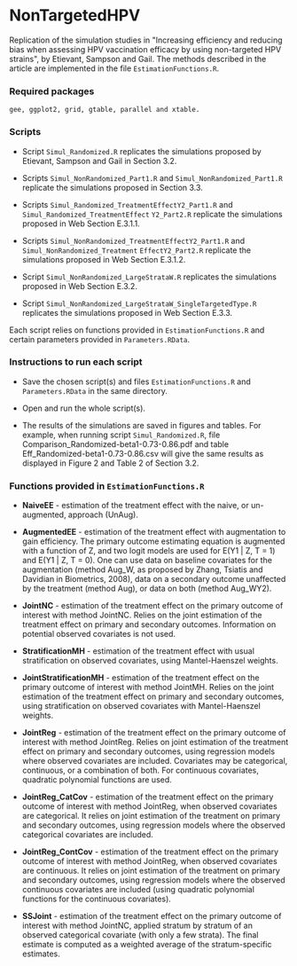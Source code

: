# NonTargetedHPV

Replication of the simulation studies in "Increasing efficiency and reducing bias when assessing HPV vaccination efficacy by using non-targeted HPV strains", by Etievant, Sampson and Gail. The methods described in the article are implemented in the file `EstimationFunctions.R`.

### Required packages 

```
gee, ggplot2, grid, gtable, parallel and xtable.
```

### Scripts

* Script `Simul_Randomized.R` replicates the simulations proposed by Etievant, Sampson and Gail in Section 3.2.

* Scripts `Simul_NonRandomized_Part1.R` and `Simul_NonRandomized_Part1.R` replicate the simulations proposed in Section 3.3. 

* Scripts `Simul_Randomized_TreatmentEffectY2_Part1.R` and `Simul_Randomized_TreatmentEffect` `Y2_Part2.R` replicate the simulations proposed in Web Section E.3.1.1. 

* Scripts `Simul_NonRandomized_TreatmentEffectY2_Part1.R` and `Simul_NonRandomized_Treatment` `EffectY2_Part2.R` replicate the simulations proposed in Web Section E.3.1.2.

* Script `Simul_NonRandomized_LargeStrataW.R` replicates the simulations proposed in Web Section E.3.2. 

* Script `Simul_NonRandomized_LargeStrataW_SingleTargetedType.R` replicates the simulations proposed in Web Section E.3.3. 

Each script relies on functions provided in `EstimationFunctions.R` and certain parameters provided in `Parameters.RData`.


### Instructions to run each script

* Save the chosen script(s) and files `EstimationFunctions.R` and `Parameters.RData` in the same directory.

* Open and run the whole script(s).

* The results of the simulations are saved in figures and tables. For example, when running script `Simul_Randomized.R`, file Comparison_Randomized-beta1-0.73-0.86.pdf and table Eff_Randomized-beta1-0.73-0.86.csv will give the same results as displayed in Figure 2 and Table 2 of Section 3.2.


### Functions provided in `EstimationFunctions.R`

* **NaiveEE** - estimation of the treatment effect with the naive, or un-augmented, approach (UnAug).

* **AugmentedEE** - estimation of the treatment effect with augmentation to gain efficiency. The primary outcome estimating equation is augmented with a function of Z, and two logit models are used for E(Y1 | Z, T = 1) and  E(Y1 | Z, T = 0). One can use data on baseline covariates for the augmentation (method Aug_W, as proposed by Zhang, Tsiatis and Davidian in Biometrics, 2008), data on a secondary outcome unaffected by the treatment (method Aug), or data on both (method Aug_WY2).

* **JointNC** - estimation of the treatment effect on the primary outcome of interest with method JointNC. Relies on the joint estimation of the treatment effect on primary and secondary outcomes. Information on potential observed covariates is not used. 

* **StratificationMH** - estimation of the treatment effect with usual stratification on observed covariates, using Mantel-Haenszel weights. 

* **JointStratificationMH** - estimation of the treatment effect on the primary outcome of interest with method JointMH. Relies on the joint estimation of the treatment effect on primary and secondary outcomes, using stratification on observed covariates with Mantel-Haenszel weights. 

* **JointReg** - estimation of the treatment effect on the primary outcome of interest with method JointReg. Relies on joint estimation of the treatment effect on primary  and secondary outcomes, using regression models where observed covariates are included. Covariates may be categorical, continuous, or a combination of both. For continuous  covariates, quadratic polynomial functions are used.

* **JointReg_CatCov** - estimation of the treatment effect on the primary outcome of interest with method JointReg, when observed covariates are categorical. It relies on joint estimation of the treatment on primary and secondary outcomes, using regression models where the observed categorical covariates are included. 

* **JointReg_ContCov** - estimation of the treatment effect on the primary outcome of interest with method JointReg, when observed covariates are continuous. It relies on joint estimation of the treatment on primary and secondary outcomes, using regression models where the observed continuous covariates are included (using quadratic polynomial functions for the continuous covariates).

* **SSJoint** - estimation of the treatment effect on the primary outcome of interest with method JointNC, applied stratum by stratum of an observed categorical covariate (with only a few strata). The final estimate is computed as a weighted average of the stratum-specific estimates. 


